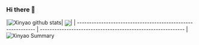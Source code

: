 ### Hi there 👋

<!--
**mango2630/mango2630** is a ✨ _special_ ✨ repository because its `README.md` (this file) appears on your GitHub profile.

Here are some ideas to get you started:

- 🔭 I’m currently working on ...
- 🌱 I’m currently learning ...
- 👯 I’m looking to collaborate on ...
- 🤔 I’m looking for help with ...
- 💬 Ask me about ...
- 📫 How to reach me: ...
- 😄 Pronouns: ...
- ⚡ Fun fact: ...
-->
|![Xinyao github stats](https://github-readme-stats.vercel.app/api?username=liuxinyao1&theme=default&show_icons=true&count_private=true)|
<a href="https://github.com/liuxinyao1/github-readme-stats"><img align="center" src="https://github-readme-stats.vercel.app/api/top-langs/?username=liuxinyao1&layout=compact&theme=buefy&hide_border=true" /></a>|
| ------------------------------------------------------------ | ------------------------------------------------------------ |
![Xinyao Summary](https://github-profile-summary-cards.vercel.app/api/cards/profile-details?username=liuxinyao1&theme=solarized_dark)
